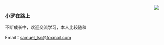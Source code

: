 <img align="right" src="https://github-readme-stats.vercel.app/api?username=Samuel-luo&show_icons=true&icon_color=1E80FF&text_color=fff&bg_color=3b3b3b&count_private=true" />

### 小罗在路上

不断成长中，欢迎交流学习，本人比较随和

Email：samuel_lsn@foxmail.com
